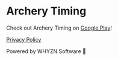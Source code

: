 # Archery Timing
Check out Archery Timing on [Google Play](https://play.google.com/store/apps/details?id=de.whyznsoftware.archery_timing&pli=1)!

[Privacy Policy](https://whyznsoftware.github.io/archery-timing-app/privacy-policy.html)

Powered by WHYZN Software 🦆
